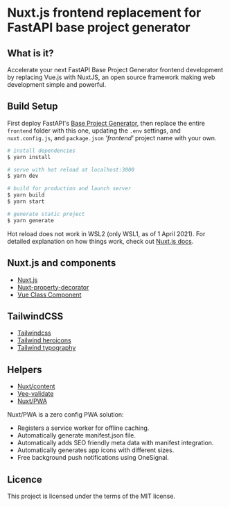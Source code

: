 # Nuxt.js frontend replacement for FastAPI base project generator

## What is it?

Accelerate your next FastAPI Base Project Generator frontend development by replacing Vue.js with NuxtJS, an open source framework making web development simple and powerful.

## Build Setup

First deploy FastAPI's [Base Project Generator](https://github.com/tiangolo/full-stack-fastapi-postgresql), then replace the entire `frontend` folder with this one, updating the `.env` settings, and `nuxt.config.js`, and `package.json` <i>'frontend'</i> project name with your own.

```bash
# install dependencies
$ yarn install

# serve with hot reload at localhost:3000
$ yarn dev

# build for production and launch server
$ yarn build
$ yarn start

# generate static project
$ yarn generate
```

Hot reload does not work in WSL2 (only WSL1, as of 1 April 2021). For detailed explanation on how things work, check out [Nuxt.js docs](https://nuxtjs.org).

## Nuxt.js and components

- [Nuxt.js](https://nuxtjs.org/)
- [Nuxt-property-decorator](https://github.com/nuxt-community/nuxt-property-decorator)
- [Vue Class Component](https://class-component.vuejs.org/)

## TailwindCSS

- [Tailwindcss](https://tailwindcss.com/)
- [Tailwind heroicons](https://heroicons.com/)
- [Tailwind typography](https://github.com/tailwindlabs/tailwindcss-typography)

## Helpers

- [Nuxt/content](https://content.nuxtjs.org/)
- [Vee-validate](https://vee-validate.logaretm.com/v3/)
- [Nuxt/PWA](https://pwa.nuxtjs.org/)

Nuxt/PWA is a zero config PWA solution:

- Registers a service worker for offline caching.
- Automatically generate manifest.json file.
- Automatically adds SEO friendly meta data with manifest integration.
- Automatically generates app icons with different sizes.
- Free background push notifications using OneSignal.

## Licence

This project is licensed under the terms of the MIT license.
